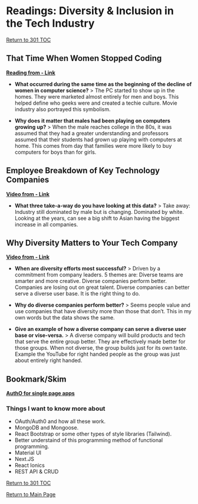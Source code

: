 # Readings: Diversity & Inclusion in the Tech Industry

[Return to 301 TOC](301TOC.md)

## That Time When Women Stopped Coding

**[Reading from - Link](https://www.npr.org/sections/money/2014/10/21/357629765/when-women-stopped-coding)**

- **What occurred during the same time as the beginning of the decline of women in computer science?** > The PC started to show up in the homes. They were marketed almost entirely for men and boys. This helped define who geeks were and created a techie culture. Movie industry also portrayed this symbolism.

- **Why does it matter that males had been playing on computers growing up?** > When the male reaches college in the 80s, it was assumed that they had a greater understanding and professors assumed that their students had grown up playing with computers at home. This comes from day that families were more likely to buy computers for boys than for girls.

## Employee Breakdown of Key Technology Companies

**[Video from - Link](https://informationisbeautiful.net/visualizations/diversity-in-tech/)**

- **What three take-a-way do you have looking at this data?** > Take away: Industry still dominated by male but is changing. Dominated by white. Looking at the years, can see a big shift to Asian having the biggest increase in all companies.

## Why Diversity Matters to Your Tech Company

**[Video from - Link](https://www.usatoday.com/story/tech/columnist/2015/07/21/why-diversity-matters-your-tech-company/30419871//)**

- **When are diversity efforts most successful?** > Driven by a commitment from company leaders. 5 themes are: Diverse teams are smarter and more creative. Diverse companies perform better. Companies are losing out on great talent. Diverse companies can better serve a diverse user base. It is the right thing to do.

- **Why do diverse companies perform better?** > Seems people value and use companies that have diversity more than those that don’t. This in my own words but the data shows the same.

- **Give an example of how a diverse company can serve a diverse user base or vise-versa.** > A diverse company will build products and tech that serve the entire group better. They are effectively made better for those groups. When not diverse, the group builds just for its own taste. Example the YouTube for right handed people as the group was just about entirely right handed.

## Bookmark/Skim

**[AuthO for single page apps](https://auth0.com/docs/libraries/auth0-react)**

### Things I want to know more about

- OAuth/Auth0 and how all these work.
- MongoDB and Mongoose.
- React Bootstrap or some other types of style libraries (Tailwind).
- Better understaind of this programming method of functional programming.
- Material UI
- Next.JS
- React Ionics
- REST API & CRUD

[Return to 301 TOC](301TOC.md)

[Return to Main Page](../README.md)
